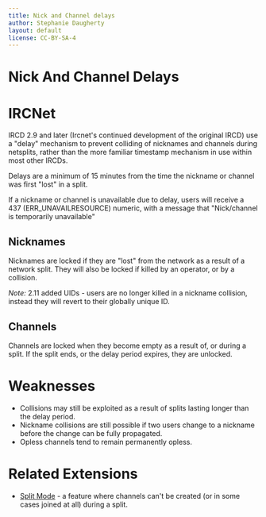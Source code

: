 ```yaml
---
title: Nick and Channel delays
author: Stephanie Daugherty
layout: default
license: CC-BY-SA-4
---
```


# Nick And Channel Delays

# IRCNet
IRCD 2.9 and later (Ircnet's continued development of the original IRCD)
use a "delay" mechanism to prevent colliding of nicknames and channels during
netsplits, rather than the more familiar timestamp mechanism in use within
most other IRCDs.

Delays are a minimum of 15 minutes from the time the nickname or channel was
first "lost" in a split.

If a nickname or channel is unavailable due to delay, users will receive a
437 (ERR_UNAVAILRESOURCE) numeric, with a message that "Nick/channel is temporarily unavailable"

## Nicknames
Nicknames are locked if they are "lost" from the network as a result of a network
split. They will also be locked if killed by an operator, or by a collision.

*Note:* 2.11 added UIDs - users are no longer killed in a nickname collision,
instead they will revert to their globally unique ID.

## Channels
Channels are locked when they become empty as a result of, or during a split.
If the split ends, or the delay period expires, they are unlocked.

# Weaknesses
* Collisions may still be exploited as a result of splits lasting longer than the
delay period.
* Nickname collisions are still possible if two users change to a nickname before the change can be fully propagated.
* Opless channels tend to remain permanently opless.

# Related Extensions
* [Split Mode](/irchelp/protocol/splitmode.html) - a feature where channels can't be created (or in some cases joined at all) during a split.
